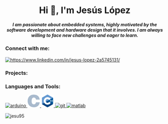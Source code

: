 <h1 align="center">Hi 👋, I'm Jesús López</h1>
<h5 align="center">I am passionate about embedded systems, highly motivated by the software development and hardware design that it involves. I am always willing to face new challenges and eager to learn.</h5>

<h3 align="left">Connect with me:</h3>
<p align="left">
<a href="https://linkedin.com/in/https://www.linkedin.com/in/jesus-lopez-2a5745131/" target="blank"><img align="center" src="https://cdn.jsdelivr.net/npm/simple-icons@3.0.1/icons/linkedin.svg" alt="https://www.linkedin.com/in/jesus-lopez-2a5745131/" height="30" width="40" /></a>
</p>

<h3 align="left">Projects:</h3>


<h3 align="left">Languages and Tools:</h3>
<p align="left"> <a href="https://www.arduino.cc/" target="_blank"> <img src="https://cdn.worldvectorlogo.com/logos/arduino-1.svg" alt="arduino" width="40" height="40"/> </a> <a href="https://www.cprogramming.com/" target="_blank"> <img src="https://raw.githubusercontent.com/devicons/devicon/master/icons/c/c-original.svg" alt="c" width="40" height="40"/> </a> <a href="https://www.w3schools.com/cpp/" target="_blank"> <img src="https://raw.githubusercontent.com/devicons/devicon/master/icons/cplusplus/cplusplus-original.svg" alt="cplusplus" width="40" height="40"/> </a> <a href="https://git-scm.com/" target="_blank"> <img src="https://www.vectorlogo.zone/logos/git-scm/git-scm-icon.svg" alt="git" width="40" height="40"/> </a> <a href="https://www.mathworks.com/" target="_blank"> <img src="https://raw.githubusercontent.com/simple-icons/simple-icons/master/icons/mathworks.svg" alt="matlab" width="40" height="40"/> </a> </p>

<p><img align="center" src="https://github-readme-stats.vercel.app/api/top-langs?username=jesu95&show_icons=true&locale=en&layout=compact" alt="jesu95" /></p>
